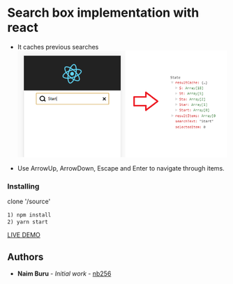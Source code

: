 # Search box implementation with react 

* It caches previous searches
![alt Cache](https://raw.githubusercontent.com/nb256/nb256.github.io/master/cache.png)

* Use ArrowUp, ArrowDown, Escape and Enter to navigate through items.

### Installing
clone '/source'

```
1) npm install
2) yarn start
```

[LIVE DEMO](https://nb256.github.io/)


## Authors

* **Naim Buru** - *Initial work* - [nb256](https://github.com/nb256)
